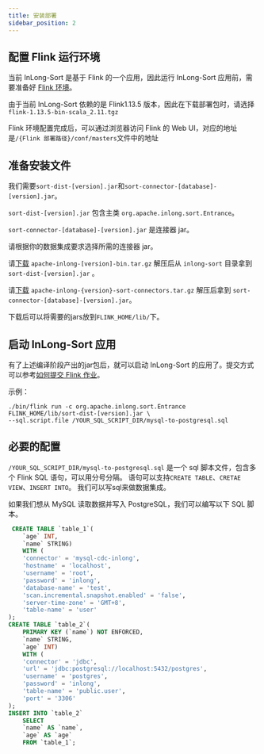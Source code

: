 ```yaml
---
title: 安装部署
sidebar_position: 2
---
```


## 配置 Flink 运行环境
当前 InLong-Sort 是基于 Flink 的一个应用，因此运行 InLong-Sort 应用前，需要准备好 [Flink 环境](https://nightlies.apache.org/flink/flink-docs-release-1.13/docs/deployment/overview/)。

由于当前 InLong-Sort 依赖的是 Flink1.13.5 版本，因此在下载部署包时，请选择`flink-1.13.5-bin-scala_2.11.tgz`

Flink 环境配置完成后，可以通过浏览器访问 Flink 的 Web UI，对应的地址是`/{Flink 部署路径}/conf/masters`文件中的地址

## 准备安装文件
我们需要`sort-dist-[version].jar`和`sort-connector-[database]-[version].jar`。 

`sort-dist-[version].jar` 包含主类 `org.apache.inlong.sort.Entrance`。

`sort-connector-[database]-[version].jar` 是连接器 jar。  

请根据你的数据集成要求选择所需的连接器 jar。  

请[下载](https://inlong.apache.org/zh-CN/download/main/) `apache-inlong-[version]-bin.tar.gz` 解压后从 `inlong-sort` 目录拿到 `sort-dist-[version].jar` 。  

请[下载](https://inlong.apache.org/zh-CN/download/main/) `apache-inlong-{version}-sort-connectors.tar.gz` 解压后拿到 `sort-connector-[database]-[version].jar`。

下载后可以将需要的jars放到`FLINK_HOME/lib/`下。

## 启动 InLong-Sort 应用
有了上述编译阶段产出的jar包后，就可以启动 InLong-Sort 的应用了。提交方式可以参考[如何提交 Flink 作业](https://nightlies.apache.org/flink/flink-docs-release-1.13/docs/deployment/cli/#submitting-a-job)。

示例：
```
./bin/flink run -c org.apache.inlong.sort.Entrance FLINK_HOME/lib/sort-dist-[version].jar \
--sql.script.file /YOUR_SQL_SCRIPT_DIR/mysql-to-postgresql.sql
```

## 必要的配置
`/YOUR_SQL_SCRIPT_DIR/mysql-to-postgresql.sql` 是一个 sql 脚本文件，包含多个 Flink SQL 语句，可以用分号分隔。
语句可以支持`CREATE TABLE`、`CRETAE VIEW`、`INSERT INTO`。 我们可以写sql来做数据集成。

如果我们想从 MySQL 读取数据并写入 PostgreSQL，我们可以编写以下 SQL 脚本。
```sql
 CREATE TABLE `table_1`(
    `age` INT,
    `name` STRING)
    WITH (
    'connector' = 'mysql-cdc-inlong',
    'hostname' = 'localhost',
    'username' = 'root',
    'password' = 'inlong',
    'database-name' = 'test',
    'scan.incremental.snapshot.enabled' = 'false',
    'server-time-zone' = 'GMT+8',
    'table-name' = 'user'
);
CREATE TABLE `table_2`(
    PRIMARY KEY (`name`) NOT ENFORCED,
    `name` STRING,
    `age` INT)
    WITH (
    'connector' = 'jdbc',
    'url' = 'jdbc:postgresql://localhost:5432/postgres',
    'username' = 'postgres',
    'password' = 'inlong',
    'table-name' = 'public.user',
    'port' = '3306'
);
INSERT INTO `table_2` 
    SELECT 
    `name` AS `name`,
    `age` AS `age`
    FROM `table_1`;
```